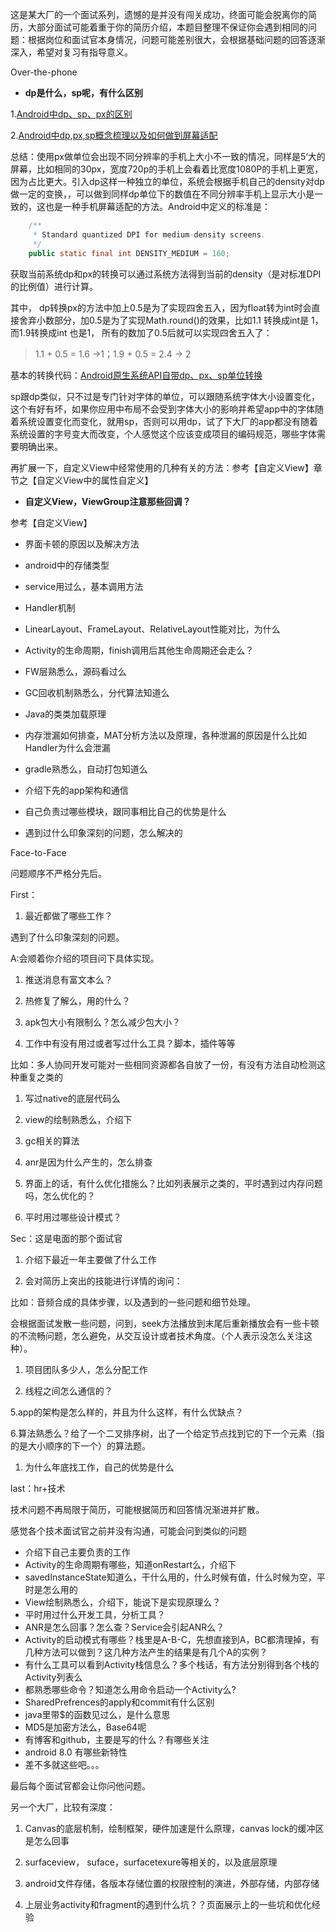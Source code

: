 这是某大厂的一个面试系列，遗憾的是并没有闯关成功，终面可能会脱离你的简历，大部分面试可能着重于你的简历介绍，本题目整理不保证你会遇到相同的问题：根据岗位和面试官本身情况，问题可能差别很大，会根据基础问题的回答逐渐深入，希望对复习有指导意义。

Over-the-phone

* **dp是什么，sp呢，有什么区别**

1.[Android中dp、sp、px的区别](https://www.cnblogs.com/xmu-chenming/p/5790621.html)

2.[Android中dp,px,sp概念梳理以及如何做到屏幕适配](http://blog.csdn.net/jiangwei0910410003/article/details/40509571)

总结：使用px做单位会出现不同分辨率的手机上大小不一致的情况，同样是5‘大的屏幕，比如相同的30px，宽度720p的手机上会看着比宽度1080P的手机上更宽，因为占比更大。引入dp这样一种独立的单位，系统会根据手机自己的density对dp做一定的变换，，可以做到同样dp单位下的数值在不同分辨率手机上显示大小是一致的，这也是一种手机屏幕适配的方法。Android中定义的标准是：

```java
    /**
     * Standard quantized DPI for medium-density screens.
     */
    public static final int DENSITY_MEDIUM = 160;
```

获取当前系统dp和px的转换可以通过系统方法得到当前的density（是对标准DPI的比例值）进行计算。

其中， dp转换px的方法中加上0.5是为了实现四舍五入，因为float转为int时会直接舍弃小数部分，加0.5是为了实现Math.round\(\)的效果，比如1.1 转换成int是 1，而1.9转换成int 也是1， 所有的数加了0.5后就可以实现四舍五入了：

> 1.1 + 0.5 = 1.6 -&gt;1；1.9 + 0.5 = 2.4 -&gt; 2

基本的转换代码：[Android原生系统API自带dp、px、sp单位转换](http://www.cnblogs.com/touko/p/6478851.html)

sp跟dp类似，只不过是专门针对字体的单位，可以跟随系统字体大小设置变化，这个有好有坏，如果你应用中布局不会受到字体大小的影响并希望app中的字体随着系统设置变化而变化，就用sp，否则可以用dp，试了下大厂的app都没有随着系统设置的字号变大而改变，个人感觉这个应该变成项目的编码规范，哪些字体需要明确出来。

再扩展一下，自定义View中经常使用的几种有关的方法：参考【自定义View】章节之【自定义View中的属性自定义】

* **自定义View，ViewGroup注意那些回调？**

参考【自定义View】

* 界面卡顿的原因以及解决方法

* android中的存储类型

* service用过么，基本调用方法

* Handler机制

* LinearLayout、FrameLayout、RelativeLayout性能对比，为什么

* Activity的生命周期，finish调用后其他生命周期还会走么？

* FW层熟悉么，源码看过么

* GC回收机制熟悉么，分代算法知道么

* Java的类类加载原理

* 内存泄漏如何排查，MAT分析方法以及原理，各种泄漏的原因是什么比如Handler为什么会泄漏

* gradle熟悉么，自动打包知道么
* 介绍下先的app架构和通信
* 自己负责过哪些模块，跟同事相比自己的优势是什么
* 遇到过什么印象深刻的问题，怎么解决的

Face-to-Face

问题顺序不严格分先后。

First：

1. 最近都做了哪些工作？

遇到了什么印象深刻的问题。

A:会顺着你介绍的项目问下具体实现。

1. 推送消息有富文本么？

2. 热修复了解么，用的什么？

3. apk包大小有限制么？怎么减少包大小？

4. 工作中有没有用过或者写过什么工具？脚本，插件等等

比如：多人协同开发可能对一些相同资源都各自放了一份，有没有方法自动检测这种重复之类的

1. 写过native的底层代码么

2. view的绘制熟悉么，介绍下

3. gc相关的算法

4. anr是因为什么产生的，怎么排查

5. 界面上的话，有什么优化措施么？比如列表展示之类的，平时遇到过内存问题吗，怎么优化的？

6. 平时用过哪些设计模式？

Sec：这是电面的那个面试官

1. 介绍下最近一年主要做了什么工作

2. 会对简历上突出的技能进行详情的询问：

比如：音频合成的具体步骤，以及遇到的一些问题和细节处理。

会根据面试发散一些问题，问到，seek方法播放到末尾后重新播放会有一些卡顿的不流畅问题，怎么避免，从交互设计或者技术角度。（个人表示没怎么关注这种）。

1. 项目团队多少人，怎么分配工作

2. 线程之间怎么通信的？

5.app的架构是怎么样的，并且为什么这样，有什么优缺点？

6.算法熟悉么？给了一个二叉排序树，出了一个给定节点找到它的下一个元素（指的是大小顺序的下一个）的算法题。

1. 为什么年底找工作，自己的优势是什么

last：hr+技术

技术问题不再局限于简历，可能根据简历和回答情况渐进并扩散。

感觉各个技术面试官之前并没有沟通，可能会问到类似的问题

* 介绍下自己主要负责的工作
* Activity的生命周期有哪些，知道onRestart么，介绍下
* savedInstanceState知道么，干什么用的，什么时候有值，什么时候为空，平时是怎么用的
* View绘制熟悉么，介绍下，能说下是实现原理么？
* 平时用过什么开发工具，分析工具？
* ANR是怎么回事？怎么查？Service会引起ANR么？
* Activity的启动模式有哪些？栈里是A-B-C，先想直接到A，BC都清理掉，有几种方法可以做到？这几种方法产生的结果是有几个A的实例？
* 有什么工具可以看到Activity栈信息么？多个栈话，有方法分别得到各个栈的Activity列表么
* 都熟悉哪些命令？知道怎么用命令启动一个Activity么?
* SharedPrefrences的apply和commit有什么区别
* java里带$的函数见过么，是什么意思
* MD5是加密方法么，Base64呢
* 有博客和github，主要是写的什么？有哪些关注
* android 8.0 有哪些新特性
* 差不多就这些吧。。。

最后每个面试官都会让你问他问题。

另一个大厂，比较有深度：

1. Canvas的底层机制，绘制框架，硬件加速是什么原理，canvas lock的缓冲区是怎么回事

2. surfaceview， suface，surfacetexure等相关的，以及底层原理

3. android文件存储，各版本存储位置的权限控制的演进，外部存储，内部存储

4. 上层业务activity和fragment的遇到什么坑？？页面展示上的一些坑和优化经验




